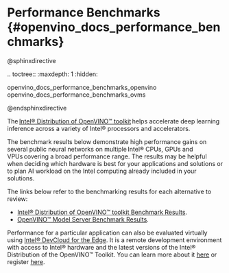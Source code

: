 # Performance Benchmarks {#openvino_docs_performance_benchmarks}

@sphinxdirective

.. toctree::
   :maxdepth: 1
   :hidden:

   openvino_docs_performance_benchmarks_openvino
   openvino_docs_performance_benchmarks_ovms


@endsphinxdirective

The [Intel® Distribution of OpenVINO™ toolkit](https://software.intel.com/content/www/us/en/develop/tools/openvino-toolkit.html) helps accelerate deep learning inference across a variety of Intel® processors and accelerators.

The benchmark results below demonstrate high performance gains on several public neural networks on multiple Intel® CPUs, GPUs and VPUs covering a broad performance range. The results may be helpful when deciding which hardware is best for your applications and solutions or to plan AI workload on the Intel computing already included in your solutions.

The links below refer to the benchmarking results for each alternative to review:

* [Intel® Distribution of OpenVINO™ toolkit Benchmark Results](performance_benchmarks_openvino.md).
* [OpenVINO™ Model Server Benchmark Results](performance_benchmarks_ovms.md).

Performance for a particular application can also be evaluated virtually using [Intel® DevCloud for the Edge](https://devcloud.intel.com/edge/). It is a remote development environment with access to Intel® hardware and the latest versions of the Intel® Distribution of the OpenVINO™ Toolkit. You can learn more about it [here](https://www.intel.com/content/www/us/en/developer/tools/devcloud/edge/overview.html) or register [here](https://inteliot.force.com/DevcloudForEdge/s/).
